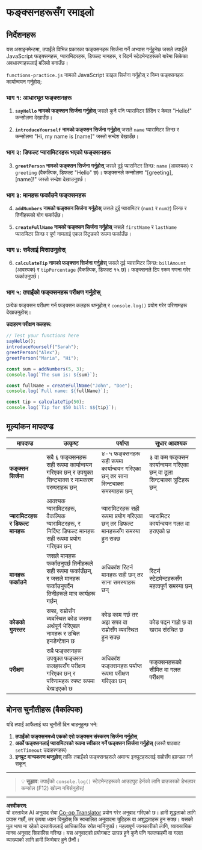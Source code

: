 <!--
CO_OP_TRANSLATOR_METADATA:
{
  "original_hash": "8328f58f4593b4671656ff8f4b2edbd9",
  "translation_date": "2025-10-22T16:40:47+00:00",
  "source_file": "2-js-basics/2-functions-methods/assignment.md",
  "language_code": "ne"
}
-->
# फङ्क्सनहरूसँग रमाइलो

## निर्देशनहरू

यस असाइनमेन्टमा, तपाईंले विभिन्न प्रकारका फङ्क्सनहरू सिर्जना गर्ने अभ्यास गर्नुहुनेछ जसले तपाईंले JavaScript फङ्क्सनहरू, प्यारामिटरहरू, डिफल्ट मानहरू, र रिटर्न स्टेटमेन्टहरूको बारेमा सिकेका अवधारणाहरूलाई बलियो बनाउँछ।

`functions-practice.js` नामको JavaScript फाइल सिर्जना गर्नुहोस् र निम्न फङ्क्सनहरू कार्यान्वयन गर्नुहोस्:

### भाग १: आधारभूत फङ्क्सनहरू
1. **`sayHello` नामको फङ्क्सन सिर्जना गर्नुहोस्** जसले कुनै पनि प्यारामिटर लिँदैन र केवल "Hello!" कन्सोलमा देखाउँछ।

2. **`introduceYourself` नामको फङ्क्सन सिर्जना गर्नुहोस्** जसले `name` प्यारामिटर लिन्छ र कन्सोलमा "Hi, my name is [name]" जस्तो सन्देश देखाउँछ।

### भाग २: डिफल्ट प्यारामिटरहरू भएको फङ्क्सनहरू
3. **`greetPerson` नामको फङ्क्सन सिर्जना गर्नुहोस्** जसले दुई प्यारामिटर लिन्छ: `name` (आवश्यक) र `greeting` (वैकल्पिक, डिफल्ट "Hello" छ)। फङ्क्सनले कन्सोलमा "[greeting], [name]!" जस्तो सन्देश देखाउनुपर्छ।

### भाग ३: मानहरू फर्काउने फङ्क्सनहरू
4. **`addNumbers` नामको फङ्क्सन सिर्जना गर्नुहोस्** जसले दुई प्यारामिटर (`num1` र `num2`) लिन्छ र तिनीहरूको योग फर्काउँछ।

5. **`createFullName` नामको फङ्क्सन सिर्जना गर्नुहोस्** जसले `firstName` र `lastName` प्यारामिटर लिन्छ र पूर्ण नामलाई एकल स्ट्रिङको रूपमा फर्काउँछ।

### भाग ४: सबैलाई मिसाउनुहोस्
6. **`calculateTip` नामको फङ्क्सन सिर्जना गर्नुहोस्** जसले दुई प्यारामिटर लिन्छ: `billAmount` (आवश्यक) र `tipPercentage` (वैकल्पिक, डिफल्ट १५ छ)। फङ्क्सनले टिप रकम गणना गरेर फर्काउनुपर्छ।

### भाग ५: तपाईंको फङ्क्सनहरू परीक्षण गर्नुहोस्
प्रत्येक फङ्क्सन परीक्षण गर्न फङ्क्सन कलहरू थप्नुहोस् र `console.log()` प्रयोग गरेर परिणामहरू देखाउनुहोस्।

**उदाहरण परीक्षण कलहरू:**
```javascript
// Test your functions here
sayHello();
introduceYourself("Sarah");
greetPerson("Alex");
greetPerson("Maria", "Hi");

const sum = addNumbers(5, 3);
console.log(`The sum is: ${sum}`);

const fullName = createFullName("John", "Doe");
console.log(`Full name: ${fullName}`);

const tip = calculateTip(50);
console.log(`Tip for $50 bill: $${tip}`);
```

## मूल्यांकन मापदण्ड

| मापदण्ड | उत्कृष्ट | पर्याप्त | सुधार आवश्यक |
| -------- | --------- | -------- | ----------------- |
| **फङ्क्सन सिर्जना** | सबै ६ फङ्क्सनहरू सही रूपमा कार्यान्वयन गरिएका छन् र उपयुक्त सिन्ट्याक्स र नामकरण परम्पराहरू छन् | ४-५ फङ्क्सनहरू सही रूपमा कार्यान्वयन गरिएका छन् तर साना सिन्ट्याक्स समस्याहरू छन् | ३ वा कम फङ्क्सन कार्यान्वयन गरिएका छन् वा ठूला सिन्ट्याक्स त्रुटिहरू छन् |
| **प्यारामिटरहरू र डिफल्ट मानहरू** | आवश्यक प्यारामिटरहरू, वैकल्पिक प्यारामिटरहरू, र निर्दिष्ट डिफल्ट मानहरू सही रूपमा प्रयोग गरिएका छन् | प्यारामिटरहरू सही रूपमा प्रयोग गरिएका छन् तर डिफल्ट मानहरूसँग समस्या हुन सक्छ | प्यारामिटर कार्यान्वयन गलत वा हराएको छ |
| **मानहरू फर्काउने** | जसले मानहरू फर्काउनुपर्छ तिनीहरूले सही रूपमा फर्काउँछन्, र जसले मानहरू फर्काउनुपर्दैन तिनीहरूले मात्र कार्यहरू गर्छन् | अधिकांश रिटर्न मानहरू सही छन् तर साना समस्याहरू छन् | रिटर्न स्टेटमेन्टहरूसँग महत्वपूर्ण समस्या छन् |
| **कोडको गुणस्तर** | सफा, राम्रोसँग व्यवस्थित कोड जसमा अर्थपूर्ण भेरिएबल नामहरू र उचित इनडेन्टेशन छ | कोड काम गर्छ तर अझ सफा वा राम्रोसँग व्यवस्थित हुन सक्छ | कोड पढ्न गाह्रो छ वा खराब संरचित छ |
| **परीक्षण** | सबै फङ्क्सनहरू उपयुक्त फङ्क्सन कलहरूसँग परीक्षण गरिएका छन् र परिणामहरू स्पष्ट रूपमा देखाइएको छ | अधिकांश फङ्क्सनहरू पर्याप्त रूपमा परीक्षण गरिएका छन् | फङ्क्सनहरूको सीमित वा गलत परीक्षण |

## बोनस चुनौतीहरू (वैकल्पिक)

यदि तपाईं आफैंलाई थप चुनौती दिन चाहनुहुन्छ भने:

1. **तपाईंको फङ्क्सनमध्ये एकको एरो फङ्क्सन संस्करण सिर्जना गर्नुहोस्**
2. **अर्को फङ्क्सनलाई प्यारामिटरको रूपमा स्वीकार गर्ने फङ्क्सन सिर्जना गर्नुहोस्** (जस्तै पाठबाट `setTimeout` उदाहरणहरू)
3. **इनपुट मान्यकरण थप्नुहोस्** ताकि तपाईंको फङ्क्सनहरूले अमान्य इनपुटहरूलाई राम्रोसँग ह्यान्डल गर्न सकून्

---

> 💡 **सुझाव**: तपाईंको `console.log()` स्टेटमेन्टहरूको आउटपुट हेर्नको लागि ब्राउजरको डेभलपर कन्सोल (F12) खोल्न नबिर्सनुहोस्!

---

**अस्वीकरण**:  
यो दस्तावेज़ AI अनुवाद सेवा [Co-op Translator](https://github.com/Azure/co-op-translator) प्रयोग गरेर अनुवाद गरिएको छ। हामी शुद्धताको लागि प्रयास गर्छौं, तर कृपया ध्यान दिनुहोस् कि स्वचालित अनुवादमा त्रुटिहरू वा अशुद्धताहरू हुन सक्छ। यसको मूल भाषा मा रहेको दस्तावेज़लाई आधिकारिक स्रोत मानिनुपर्छ। महत्वपूर्ण जानकारीको लागि, व्यावसायिक मानव अनुवाद सिफारिस गरिन्छ। यस अनुवादको प्रयोगबाट उत्पन्न हुने कुनै पनि गलतफहमी वा गलत व्याख्याको लागि हामी जिम्मेवार हुने छैनौं।